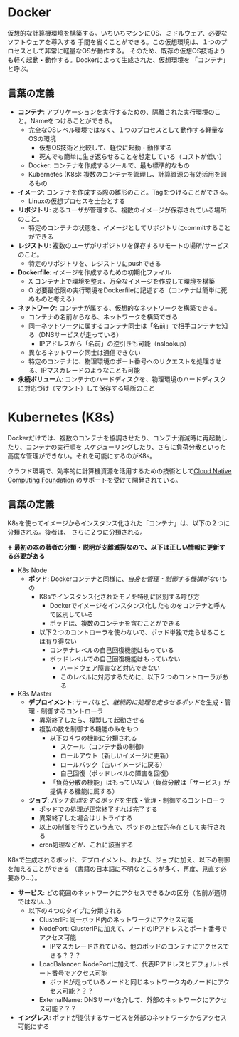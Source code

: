 # Docker

仮想的な計算機環境を構築する。いちいちマシンにOS、ミドルウェア、必要なソフトウェアを導入する
手間を省くことができる。この仮想環境は、１つのプロセスとして非常に軽量なOSが動作する。
そのため、既存の仮想OS技術よりも軽く起動・動作する。Dockerによって生成された、仮想環境を
「コンテナ」と呼ぶ。

## 言葉の定義

- **コンテナ**: アプリケーションを実行するための、隔離された実行環境のこと。Nameをつけることができる。
    - 完全なOSレベル環境ではなく、１つのプロセスとして動作する軽量なOSの環境
        - 仮想OS技術と比較して、軽快に起動・動作する
        - 死んでも簡単に生き返らせることを想定している（コストが低い）
    - Docker: コンテナを作成するツールで、最も標準的なもの
    - Kubernetes (K8s): 複数のコンテナを管理し、計算資源の有効活用を図るもの
- **イメージ**: コンテナを作成する際の雛形のこと。Tagをつけることができる。
    - Linuxの仮想プロセスを土台とする
- **リポジトリ**: あるユーザが管理する、複数のイメージが保存されている場所のこと。
    - 特定のコンテナの状態を、イメージとしてリポジトリにcommitすることができる
- **レジストリ**: 複数のユーザがリポジトリを保存するリモートの場所/サービスのこと。
    - 特定のリポジトリを、レジストリにpushできる
- **Dockerfile**: イメージを作成するための初期化ファイル
    - X コンテナ上で環境を整え、万全なイメージを作成して環境を構築
    - O 必要最低限の実行環境をDockerfileに記述する（コンテナは簡単に死ぬものと考える）
- **ネットワーク**: コンテナが属する、仮想的なネットワークを構築できる。
    - コンテナの名前からなる、ネットワークを構築できる
    - 同一ネットワークに属するコンテナ同士は「名前」で相手コンテナを知る（DNSサービスが走っている）
        - IPアドレスから「名前」の逆引きも可能（nslookup）
    - 異なるネットワーク同士は通信できない
    - 特定のコンテナに、物理環境のポート番号へのリクエストを処理させる、IPマスカレードのようなことも可能
- **永続ボリューム**: コンテナのハードディスクを、物理環境のハードディスクに対応づけ（マウント）して保存する場所のこと


# Kubernetes (K8s)

Dockerだけでは、複数のコンテナを協調させたり、コンテナ消滅時に再起動したり、コンテナの実行順を
スケジューリングしたり、さらに負荷分散といった高度な管理ができない。それを可能にするのがK8s。

クラウド環境で、効率的に計算機資源を活用するための技術として[Cloud Native Computing Foundation](https://www.cncf.io/)
のサポートを受けて開発されている。

## 言葉の定義

K8sを使ってイメージからインスタンス化された「コンテナ」は、以下の２つに分類される。後者は、
さらに２つに分類される。

**※ 最初の本の著者の分類・説明が支離滅裂なので、以下は正しい情報に更新する必要がある**

- K8s Node
    - **ポッド**: Dockerコンテナと同様に、*自身を管理・制御する機構がない*もの
        - K8sでインスタンス化されたモノを特別に区別する呼び方
            - Dockerでイメージをインスタンス化したものをコンテナと呼んで区別している
            - ポッドは、複数のコンテナを含むことができる
        - 以下２つのコントローラを使わないで、ポッド単独で走らせることは有り得ない
            - コンテナレベルの自己回復機能はもっている
            - ポッドレベルでの自己回復機能はもっていない
                - ハードウェア障害など対応できない
                - このレベルに対応するために、以下２つのコントローラがある
- K8s Master
    - **デプロイメント**: サーバなど、*継続的に処理を走らせるポッド*を生成・管理・制御するコントローラ
        - 異常終了したら、複製して起動させる
        - 複製の数を制御する機能のみをもつ
            - 以下の４つの機能に分類される
                - スケール（コンテナ数の制御）
                - ロールアウト（新しいイメージに更新）
                - ロールバック（古いイメージに戻る）
                - 自己回復（ポッドレベルの障害を回復）
            - 「負荷分散の機能」はもっていない（負荷分散は「サービス」が提供する機能に属する）
    - **ジョブ**: *バッチ処理をするポッド*を生成・管理・制御するコントローラ
        - ポッドでの処理が正常終了すれば完了する
        - 異常終了した場合はリトライする
        - 以上の制御を行うという点で、ポッドの上位的存在として実行される
        - cron処理などが、これに該当する


K8sで生成されるポッド、デプロイメント、および、ジョブに加え、以下の制御を加えることができる
（書籍の日本語に不明なところが多く、再度、見直す必要あり…）。

- **サービス**: どの範囲のネットワークにアクセスできるかの区分（名前が適切ではない…）
    - 以下の４つのタイプに分類される
        - ClusterIP: 同一ポッド内のネットワークにアクセス可能
        - NodePort: ClusterIPに加えて、ノードのIPアドレスとポート番号でアクセス可能
            - IPマスカレードされている、他のポッドのコンテナにアクセスできる？？？
        - LoadBalancer: NodePortに加えて、代表IPアドレスとデフォルトポート番号でアクセス可能
            - ポッドが走っているノードと同じネットワーク内のノードにアクセス可能？？？
        - ExternalName: DNSサーバを介して、外部のネットワークにアクセス可能？？？
- **イングレス**: ポッドが提供するサービスを外部のネットワークからアクセス可能にする
